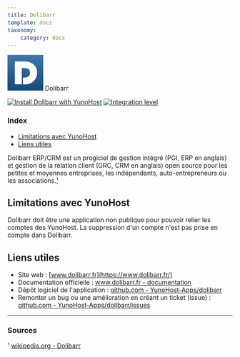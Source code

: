 ```yaml
---
title: Dolibarr
template: docs
taxonomy:
    category: docs
---
```


<img src="/images/dolibarr_logo.png" width="80px" alt="logo de Dolibarr"> Dolibarr

[![Install Dolibarr with YunoHost](https://install-app.yunohost.org/install-with-yunohost.png)](https://install-app.yunohost.org/?app=dolibarr) [![Integration level](https://dash.yunohost.org/integration/dolibarr.svg)](https://dash.yunohost.org/appci/app/dolibarr)

### Index

- [Limitations avec YunoHost](#limitations-avec-yunohost)
- [Liens utiles](#liens-utiles)

Dolibarr ERP/CRM est un progiciel de gestion intégré (PGI, ERP en anglais) et gestion de la relation client (GRC, CRM en anglais) open source pour les petites et moyennes entreprises, les indépendants, auto-entrepreneurs ou les associations.[¹](#sources)

## Limitations avec YunoHost

Dolibarr doit être une application non publique pour pouvoir relier les comptes des YunoHost. La suppression d'un compte n'est pas prise en compte dans Dolibarr.

## Liens utiles

 + Site web : [www.dolibarr.fr](https://www.dolibarr.fr/)
 + Documentation officielle : [www.dolibarr.fr - documentation](https://www.dolibarr.fr/documentation)
 + Dépôt logiciel de l'application : [github.com - YunoHost-Apps/dolibarr](https://github.com/YunoHost-Apps/dolibarr_ynh)
 + Remonter un bug ou une amélioration en créant un ticket (issue) : [github.com - YunoHost-Apps/dolibarr/issues](https://github.com/YunoHost-Apps/dolibarr_ynh/issues)

 ------

### Sources

 ¹ [wikipedia.org - Dolibarr](https://fr.wikipedia.org/wiki/Dolibarr)
